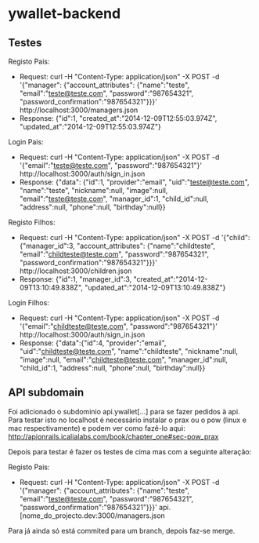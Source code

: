 ywallet-backend
===============


Testes
------


Registo Pais:
- Request: curl -H "Content-Type: application/json" -X POST -d '{"manager": {"account_attributes": {"name":"teste", "email":"teste@teste.com", "password":"987654321", "password_confirmation":"987654321"}}}' http://localhost:3000/managers.json
- Response: {"id":1, "created_at":"2014-12-09T12:55:03.974Z", "updated_at":"2014-12-09T12:55:03.974Z"}

Login Pais:
- Request: curl -H "Content-Type: application/json" -X POST -d '{"email":"teste@teste.com", "password":"987654321"}' http://localhost:3000/auth/sign_in.json
- Response: {"data": {"id":1, "provider":"email", "uid":"teste@teste.com", "name":"teste", "nickname":null, "image":null, "email":"teste@teste.com", "manager_id":1, "child_id":null, "address":null, "phone":null, "birthday":null}}


Registo Filhos:
- Request: curl -H "Content-Type: application/json" -X POST -d '{"child": {"manager_id":3, "account_attributes": {"name":"childteste", "email":"childteste@teste.com", "password":"987654321", "password_confirmation":"987654321"}}}' http://localhost:3000/children.json
- Response: {"id":1, "manager_id":3, "created_at":"2014-12-09T13:10:49.838Z", "updated_at":"2014-12-09T13:10:49.838Z"}

Login Filhos:
- Request: curl -H "Content-Type: application/json" -X POST -d '{"email":"childteste@teste.com", "password":"987654321"}' http://localhost:3000/auth/sign_in.json
- Response: {"data":{"id":4, "provider":"email", "uid":"childteste@teste.com", "name":"childteste", "nickname":null, "image":null, "email":"childteste@teste.com", "manager_id":null, "child_id":1, "address":null, "phone":null, "birthday":null}}


API subdomain
-------------

Foi adicionado o subdominio api.ywallet[...] para se fazer pedidos à api.
Para testar isto no localhost é necessário instalar o prax ou o pow (linux e mac respectivamente) e podem ver como fazê-lo aqui: http://apionrails.icalialabs.com/book/chapter_one#sec-pow_prax

Depois para testar é fazer os testes de cima mas com a seguinte alteração:

Registo Pais:
- Request: curl -H "Content-Type: application/json" -X POST -d '{"manager": {"account_attributes": {"name":"teste", "email":"teste@teste.com", "password":"987654321", "password_confirmation":"987654321"}}}' api.[nome\_do\_projecto.dev:3000/managers.json

Para já ainda só está commited para um branch, depois faz-se merge.